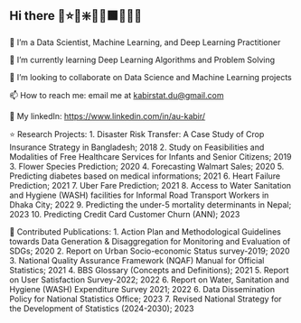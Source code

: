 ## Hi there 👋⭐🌟❇️📗🔰🟩🍏🥬🌿

🔭 I’m a Data Scientist, Machine Learning, and Deep Learning Practitioner

🌱 I’m currently learning Deep Learning Algorithms and Problem Solving

👯 I’m looking to collaborate on Data Science and Machine Learning projects

📫 How to reach me: email me at kabirstat.du@gmail.com

🌿 My linkedIn: https://www.linkedin.com/in/au-kabir/

⭐ Research Projects: 
                  1. Disaster Risk Transfer: A Case Study of Crop Insurance Strategy in Bangladesh; 2018
                  2. Study on Feasibilities and Modalities of Free Healthcare Services for Infants and Senior Citizens; 2019
                  3. Flower Species Prediction; 2020
                  4. Forecasting Walmart Sales; 2020
                  5. Predicting diabetes based on medical informations; 2021
                  6. Heart Failure Prediction; 2021
                  7. Uber Fare Prediction; 2021
                  8. Access to Water Sanitation and Hygiene (WASH) facilities for Informal Road Transport Workers in Dhaka City; 2022
                  9. Predicting the under-5 mortality determinants in Nepal; 2023
                 10. Predicting Credit Card Customer Churn (ANN); 2023
                  
🔰 Contributed Publications: 
                  1. Action Plan and Methodological Guidelines towards Data Generation & Disaggregation for Monitoring and Evaluation of SDGs; 2020
                  2. Report on Urban Socio-economic Status survey-2019; 2020
                  3. National Quality Assurance Framework (NQAF) Manual for Official Statistics; 2021
                  4. BBS Glossary (Concepts and Definitions); 2021
                  5. Report on User Satisfaction Survey-2022; 2022
                  6. Report on Water, Sanitation and Hygiene (WASH) Expenditure Survey 2021; 2022
                  6. Data Dissemination Policy for National Statistics Office; 2023
                  7. Revised National Strategy for the Development of Statistics (2024-2030); 2023

